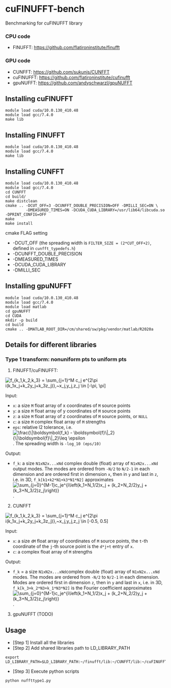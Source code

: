 # cuFINUFFT-bench
Benchmarking for cuFINUFFT library

### CPU code
- FINUFFT: https://github.com/flatironinstitute/finufft

### GPU code
- CUNFFT: https://github.com/sukunis/CUNFFT
- cuFINUFFT: https://github.com/flatironinstitute/cufinufft
- gpuNUFFT: https://github.com/andyschwarzl/gpuNUFFT

## Installing cuFINUFFT
```
module load cuda/10.0.130_410.48
module load gcc/7.4.0
make lib
```
## Installing FINUFFT
```
module load cuda/10.0.130_410.48
module load gcc/7.4.0
make lib
```
## Installing CUNFFT
```
module load cuda/10.0.130_410.48
module load gcc/7.4.0
cd CUNFFT
cd build/  
make distclean  
cmake .. -DCUT_OFF=3 -DCUNFFT_DOUBLE_PRECISION=OFF -DMILLI_SEC=ON \
         -DMEASURED_TIMES=ON -DCUDA_CUDA_LIBRARY=/usr/lib64/libcuda.so -DPRINT_CONFIG=OFF  
make 
make install
```
cmake FLAG setting
* -DCUT_OFF (the spreading width is `FILTER_SIZE = (2*CUT_OFF+2)`, defined in `cunfft_typedefs.h`)
* -DCUNFFT_DOUBLE_PRECISION
* -DMEASURED_TIMES
* -DCUDA_CUDA_LIBRARY
* -DMILLI_SEC

## Installing gpuNUFFT
```
module load cuda/10.0.130_410.48
module load gcc/7.4.0
module load matlab
cd gpuNUFFT
cd CUDA
mkdir -p build
cd build
cmake .. -DMATLAB_ROOT_DIR=/cm/shared/sw/pkg/vendor/matlab/R2020a
```

## Details for different libraries
### Type 1 transform: nonuniform pts to uniform pts
1. FINUFFT/cuFINUFFT: 
  <img src="https://latex.codecogs.com/gif.latex?f_{k_1,k_2,k_3}&space;=&space;\sum_{j=1}^M&space;c_j&space;e^{2\pi&space;i(k_1x_j&plus;k_2y_j&plus;k_3z_j)},~x_j,y_j,z_j&space;\in&space;[-\pi,&space;\pi)" title="f_{k_1,k_2,k_3} = \sum_{j=1}^M c_j e^{2\pi i(k_1x_j+k_2y_j+k_3z_j)},~x_j,y_j,z_j \in [-\pi, \pi]" />
  
  Input:
  * `x`: a size `M` float array of x coordinates of `M` source points
  * `y`: a size `M` float array of y coordinates of `M` source points
  * `z`: a size `M` float array of z coordinates of `M` source points, or `NULL`
  * `c`: a size `M` complex float array of `M` strengths
  * `eps`: relative l2 tolerance, i.e. <img src="https://latex.codecogs.com/gif.latex?\frac{\|\boldsymbol{f_k}&space;-&space;\boldsymbol{f}\|_2}{\|\boldsymbol{f}\|_2}\leq&space;\epsilon" title="\frac{\|\boldsymbol{f_k} - \boldsymbol{f}\|_2}{\|\boldsymbol{f}\|_2}\leq \epsilon" />. The spreading width is `-log_10 (eps/10)`
  
  Output:
  
  * `f_k`: a size `N1xN2x...xNd` complex double (float) array of `N1xN2x...xNd` output modes. The modes are ordered from `-N/2` to `N/2-1` in each dimension and are ordered first in dimension `x`, then in `y` and last in `z`, i.e. in 3D, `f_k[k1+k2*N1+k3*N1*N2]` approximates <img src="https://latex.codecogs.com/gif.latex?\sum_{j=0}^{M-1}c_je^{i\left(k_1&plus;N_1/2)x_j&space;&plus;&space;(k_2&plus;N_2/2)y_j&space;&plus;&space;(k_3&plus;N_3/2)z_j\right)}" title="\sum_{j=0}^{M-1}c_je^{i\left(k_1+N_1/2)x_j + (k_2+N_2/2)y_j + (k_3+N_3/2)z_j\right)}" />.

2. CUNFFT 
  <img src="https://latex.codecogs.com/gif.latex?f_{k_1,k_2,k_3}&space;=&space;\sum_{j=1}^M&space;c_j&space;e^{2\pi&space;i(k_1x_j&plus;k_2y_j&plus;k_3z_j)},~x_j,y_j,z_j&space;\in&space;[-0.5,&space;0.5)" title="f_{k_1,k_2,k_3} = \sum_{j=1}^M c_j e^{2\pi i(k_1x_j+k_2y_j+k_3z_j)},~x_j,y_j,z_j \in [-0.5, 0.5]" />
  
  Input:
  
  * `x`: a size `dM` float array of coordinates of `M` source points, the `t`-th coordinate of the `j`-th source point is the `d*j+t` entry of `x`.
  * `c`: a complex float array of `M` strengths
  
  Output:
  
  * `f_k` = a size `N1xN2x...xNd`complex double (float) array of `N1xN2x...xNd` modes. The modes are ordered from `-N/2` to `N/2-1` in each dimension. Modes are ordered first in dimension `z`, then in `y` and last in `x`, i.e. in 3D, `f_k[k_3+k_2*N3+k_1*N3*N2]` is the Fourier coefficient approximates <img src="https://latex.codecogs.com/gif.latex?\sum_{j=0}^{M-1}c_je^{i\left(k_1&plus;N_1/2)x_j&space;&plus;&space;(k_2&plus;N_2/2)y_j&space;&plus;&space;(k_3&plus;N_3/2)z_j\right)}" title="\sum_{j=0}^{M-1}c_je^{i\left(k_1+N_1/2)x_j + (k_2+N_2/2)y_j + (k_3+N_3/2)z_j\right)}" />.
  
3. gpuNUFFT (TODO)
 
## Usage
- [Step 1] Install all the libraries
- [Step 2] Add shared libraries path to LD_LIBRARY_PATH

```
export LD_LIBRARY_PATH=$LD_LIBRARY_PATH:~/finufft/lib:~/CUNFFT/lib:~/cuFINUFFT/lib
```
- [Step 3] Execute python scripts
```
python nuffttype1.py
```
